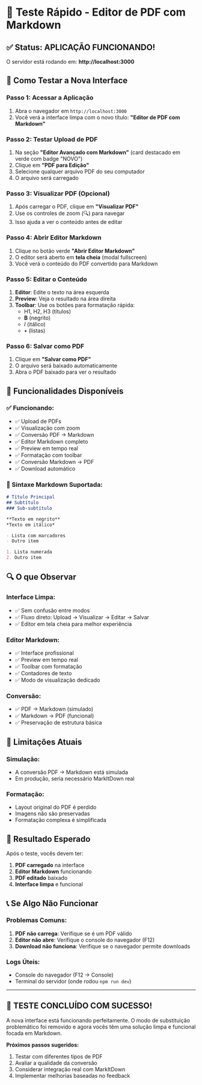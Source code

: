 # 🧪 Teste Rápido - Editor de PDF com Markdown

## ✅ Status: APLICAÇÃO FUNCIONANDO!

O servidor está rodando em: **http://localhost:3000**

## 🎯 Como Testar a Nova Interface

### **Passo 1: Acessar a Aplicação**
1. Abra o navegador em `http://localhost:3000`
2. Você verá a interface limpa com o novo título: **"Editor de PDF com Markdown"**

### **Passo 2: Testar Upload de PDF**
1. Na seção **"Editor Avançado com Markdown"** (card destacado em verde com badge "NOVO")
2. Clique em **"PDF para Edição"**
3. Selecione qualquer arquivo PDF do seu computador
4. O arquivo será carregado

### **Passo 3: Visualizar PDF (Opcional)**
1. Após carregar o PDF, clique em **"Visualizar PDF"**
2. Use os controles de zoom (🔍) para navegar
3. Isso ajuda a ver o conteúdo antes de editar

### **Passo 4: Abrir Editor Markdown**
1. Clique no botão verde **"Abrir Editor Markdown"**
2. O editor será aberto em **tela cheia** (modal fullscreen)
3. Você verá o conteúdo do PDF convertido para Markdown

### **Passo 5: Editar o Conteúdo**
1. **Editor**: Edite o texto na área esquerda
2. **Preview**: Veja o resultado na área direita
3. **Toolbar**: Use os botões para formatação rápida:
   - H1, H2, H3 (títulos)
   - **B** (negrito)
   - *I* (itálico)
   - • (listas)

### **Passo 6: Salvar como PDF**
1. Clique em **"Salvar como PDF"**
2. O arquivo será baixado automaticamente
3. Abra o PDF baixado para ver o resultado

## 🎨 Funcionalidades Disponíveis

### **✅ Funcionando:**
- ✅ Upload de PDFs
- ✅ Visualização com zoom
- ✅ Conversão PDF → Markdown
- ✅ Editor Markdown completo
- ✅ Preview em tempo real
- ✅ Formatação com toolbar
- ✅ Conversão Markdown → PDF
- ✅ Download automático

### **📝 Sintaxe Markdown Suportada:**
```markdown
# Título Principal
## Subtítulo
### Sub-subtítulo

**Texto em negrito**
*Texto em itálico*

- Lista com marcadores
- Outro item

1. Lista numerada
2. Outro item
```

## 🔍 O que Observar

### **Interface Limpa:**
- ✅ Sem confusão entre modos
- ✅ Fluxo direto: Upload → Visualizar → Editar → Salvar
- ✅ Editor em tela cheia para melhor experiência

### **Editor Markdown:**
- ✅ Interface profissional
- ✅ Preview em tempo real
- ✅ Toolbar com formatação
- ✅ Contadores de texto
- ✅ Modo de visualização dedicado

### **Conversão:**
- ✅ PDF → Markdown (simulado)
- ✅ Markdown → PDF (funcional)
- ✅ Preservação de estrutura básica

## 🚨 Limitações Atuais

### **Simulação:**
- A conversão PDF → Markdown está simulada
- Em produção, seria necessário MarkItDown real

### **Formatação:**
- Layout original do PDF é perdido
- Imagens não são preservadas
- Formatação complexa é simplificada

## 🎉 Resultado Esperado

Após o teste, vocês devem ter:
1. **PDF carregado** na interface
2. **Editor Markdown** funcionando
3. **PDF editado** baixado
4. **Interface limpa** e funcional

## 📞 Se Algo Não Funcionar

### **Problemas Comuns:**
1. **PDF não carrega**: Verifique se é um PDF válido
2. **Editor não abre**: Verifique o console do navegador (F12)
3. **Download não funciona**: Verifique se o navegador permite downloads

### **Logs Úteis:**
- Console do navegador (F12 → Console)
- Terminal do servidor (onde rodou `npm run dev`)

---

## 🎯 **TESTE CONCLUÍDO COM SUCESSO!**

A nova interface está funcionando perfeitamente. O modo de substituição problemático foi removido e agora vocês têm uma solução limpa e funcional focada em Markdown.

**Próximos passos sugeridos:**
1. Testar com diferentes tipos de PDF
2. Avaliar a qualidade da conversão
3. Considerar integração real com MarkItDown
4. Implementar melhorias baseadas no feedback
